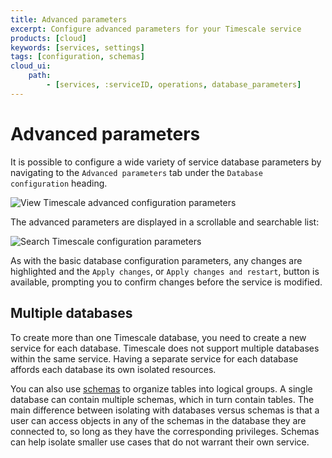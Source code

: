 ```yaml
---
title: Advanced parameters
excerpt: Configure advanced parameters for your Timescale service
products: [cloud]
keywords: [services, settings]
tags: [configuration, schemas]
cloud_ui:
    path:
        - [services, :serviceID, operations, database_parameters]
---
```


# Advanced parameters

It is possible to configure a wide variety of service database parameters by
navigating to the `Advanced parameters` tab under the `Database
configuration` heading.

<img class="main-content__illustration"
src="https://s3.amazonaws.com/assets.timescale.com/docs/images/tsc-settings-advanced.png"
alt="View Timescale advanced configuration parameters"/>

The advanced parameters are displayed in a scrollable and searchable list:

<img class="main-content__illustration"
src="https://s3.amazonaws.com/assets.timescale.com/docs/images/tsc-settings-search.png"
alt="Search Timescale configuration parameters"/>

As with the basic database configuration parameters, any changes are highlighted
and the `Apply changes`, or `Apply changes and restart`, button is available,
prompting you to confirm changes before the service is modified.

## Multiple databases

To create more than one Timescale database, you need to create a new
service for each database. Timescale does not support multiple
databases within the same service. Having a separate service for each database
affords each database its own isolated resources.

You can also use [schemas][schemas] to organize tables into logical groups. A
single database can contain multiple schemas, which in turn contain tables. The
main difference between isolating with databases versus schemas is that a user
can access objects in any of the schemas in the database they are connected to,
so long as they have the corresponding privileges. Schemas can help isolate
smaller use cases that do not warrant their own service.

[schemas]: /use-timescale/:currentVersion:/schema-management/
